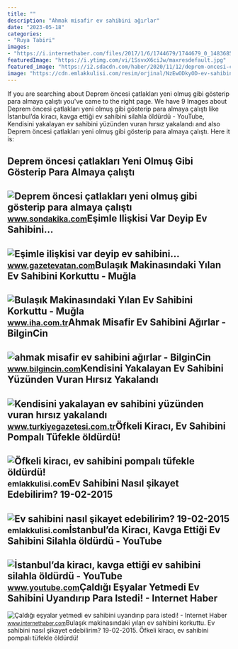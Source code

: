 ```yaml
---
title: ""
description: "Ahmak misafir ev sahibini ağırlar"
date: "2023-05-18"
categories:
- "Ruya Tabiri"
images:
- "https://i.internethaber.com/files/2017/1/6/1744679/1744679_0_1483685990fKRne.jpg"
featuredImage: "https://i.ytimg.com/vi/1SsvxX6ciJw/maxresdefault.jpg"
featured_image: "https://i2.sdacdn.com/haber/2020/11/12/deprem-oncesi-catlaklari-yeni-olmus-gibi-gosterip-13731398_8544_amp.jpg"
image: "https://cdn.emlakkulisi.com/resim/orjinal/NzEwODkyOD-ev-sahibini-nasil-sikayet-edebilirim.jpg"
---
```


If you are searching about Deprem öncesi çatlakları yeni olmuş gibi gösterip para almaya çalıştı you've came to the right page. We have 9 Images about Deprem öncesi çatlakları yeni olmuş gibi gösterip para almaya çalıştı like İstanbul’da kiracı, kavga ettiği ev sahibini silahla öldürdü - YouTube, Kendisini yakalayan ev sahibini yüzünden vuran hırsız yakalandı and also Deprem öncesi çatlakları yeni olmuş gibi gösterip para almaya çalıştı. Here it is:

Deprem öncesi çatlakları Yeni Olmuş Gibi Gösterip Para Almaya çalıştı
---------------------------------------------------------------------

 ![Deprem öncesi çatlakları yeni olmuş gibi gösterip para almaya çalıştı](https://i2.sdacdn.com/haber/2020/11/12/deprem-oncesi-catlaklari-yeni-olmus-gibi-gosterip-13731398_8544_amp.jpg) <small>www.sondakika.com</small>Eşimle Ilişkisi Var Deyip Ev Sahibini...
----------------------------------------

 ![Eşimle ilişkisi var deyip ev sahibini...](https://i2.gazetevatan.com/i/gazetevatan/75/0x410/60c7511e9321513c185f6b38.jpg) <small>www.gazetevatan.com</small>Bulaşık Makinasındaki Yılan Ev Sahibini Korkuttu - Muğla
--------------------------------------------------------

 ![Bulaşık Makinasındaki Yılan Ev Sahibini Korkuttu - Muğla](https://cdn.iha.com.tr/Contents/images/2022/29/4925176.jpg) <small>www.iha.com.tr</small>Ahmak Misafir Ev Sahibini Ağırlar - BilginCin
---------------------------------------------

 ![ahmak misafir ev sahibini ağırlar - BilginCin](https://1.bp.blogspot.com/-Z4qQdVnQTdk/YFM3g7hEpRI/AAAAAAAAcjw/49ZmcR7ltlAUuodmkcf4PLeyPAmPq-ZzQCNcBGAsYHQ/s1200/ahmak%2Bmisafir%2Bev%2Bsahibini%2Ba%25C4%259F%25C4%25B1rlar.jpg) <small>www.bilgincin.com</small>Kendisini Yakalayan Ev Sahibini Yüzünden Vuran Hırsız Yakalandı
---------------------------------------------------------------

 ![Kendisini yakalayan ev sahibini yüzünden vuran hırsız yakalandı](https://icdn.turkiyegazetesi.com.tr/images/haberler/2021_03/buyuk/kendisini-yakalayan-ev-sahibini-yuzunden-vuran-hirsiz-yakalandi-1614677019.jpg) <small>www.turkiyegazetesi.com.tr</small>Öfkeli Kiracı, Ev Sahibini Pompalı Tüfekle öldürdü!
---------------------------------------------------

 ![Öfkeli kiracı, ev sahibini pompalı tüfekle öldürdü!](https://cdn.emlakkulisi.com/resim/orjinal/NTM3MDM2ND-ofkeli-kiraci-ev-sahibini-pompali-tufekle-oldurdu.jpeg) <small>emlakkulisi.com</small>Ev Sahibini Nasıl şikayet Edebilirim? 19-02-2015
------------------------------------------------

 ![Ev sahibini nasıl şikayet edebilirim? 19-02-2015](https://cdn.emlakkulisi.com/resim/orjinal/NzEwODkyOD-ev-sahibini-nasil-sikayet-edebilirim.jpg) <small>emlakkulisi.com</small>İstanbul’da Kiracı, Kavga Ettiği Ev Sahibini Silahla öldürdü - YouTube
----------------------------------------------------------------------

 ![İstanbul’da kiracı, kavga ettiği ev sahibini silahla öldürdü - YouTube](https://i.ytimg.com/vi/1SsvxX6ciJw/maxresdefault.jpg) <small>www.youtube.com</small>Çaldığı Eşyalar Yetmedi Ev Sahibini Uyandırıp Para Istedi! - Internet Haber
---------------------------------------------------------------------------

 ![Çaldığı eşyalar yetmedi ev sahibini uyandırıp para istedi! - Internet Haber](https://i.internethaber.com/files/2017/1/6/1744679/1744679_0_1483685990fKRne.jpg) <small>www.internethaber.com</small>Bulaşık makinasındaki yılan ev sahibini korkuttu. Ev sahibini nasıl şikayet edebilirim? 19-02-2015. Öfkeli kiracı, ev sahibini pompalı tüfekle öldürdü!
